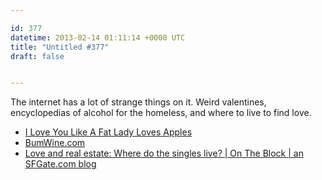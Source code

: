 ```yaml
---

id: 377
datetime: 2013-02-14 01:11:14 +0000 UTC
title: "Untitled #377"
draft: false


---
```


The internet has a lot of strange things on it. Weird valentines, encyclopedias of alcohol for the homeless, and where to live to find love. 

 
 * [I Love You Like A Fat Lady Loves Apples](http://iloveyoulikeafatladylovesapples.com/)
 * [BumWine.com](http://www.bumwine.com/)
 * [Love and real estate: Where do the singles live? | On The Block | an SFGate.com blog](http://blog.sfgate.com/ontheblock/2013/02/12/love-and-real-estate/)



